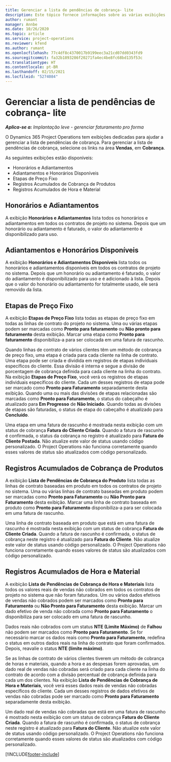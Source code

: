 ```yaml
---
title: Gerenciar a lista de pendências de cobrança- lite
description: Este tópico fornece informações sobre as várias exibições disponíveis para uso ao gerenciar a lista de pendências de cobrança.
author: rumant
manager: Annbe
ms.date: 10/26/2020
ms.topic: article
ms.service: project-operations
ms.reviewer: kfend
ms.author: rumant
ms.openlocfilehash: 77c4df8c4370017b9199eec3a21cd07dd0343fd9
ms.sourcegitcommit: fa32b1893286f20271fa4ec4be8fc68bd135f53c
ms.translationtype: HT
ms.contentlocale: pt-BR
ms.lasthandoff: 02/15/2021
ms.locfileid: "5274084"
---
```

# <a name="manage-the-billing-backlog---lite"></a>Gerenciar a lista de pendências de cobrança- lite

_**Aplica-se a:** Implantação leve - gerenciar faturamento pro forma_

O Dynamics 365 Project Operations tem exibições dedicadas para ajudar a gerenciar a lista de pendências de cobrança. Para gerenciar a lista de pendências de cobrança, selecione os links na área **Vendas**, em **Cobrança**. 

As seguintes exibições estão disponíveis:

- Honorários e Adiantamentos
- Adiantamentos e Honorários Disponíveis
- Etapas de Preço Fixo
- Registros Acumulados de Cobrança de Produtos
- Registros Acumulados de Hora e Material

## <a name="retainers-and-advances"></a>Honorários e Adiantamentos

A exibição **Honorários e Adiantamentos** lista todos os honorários e adiantamentos em todos os contratos de projeto no sistema. Depois que um honorário ou adiantamento é faturado, o valor do adiantamento é disponibilizado para uso.

## <a name="available-retainers-and-advances"></a>Adiantamentos e Honorários Disponíveis

A exibição **Honorários e Adiantamentos Disponíveis** lista todos os honorários e adiantamentos disponíveis em todos os contratos de projeto no sistema. Depois que um honorário ou adiantamento é faturado, o valor do adiantamento é disponibilizado para uso e é adicionado à lista. Depois que o valor do honorário ou adiantamento for totalmente usado, ele será removido da lista.

## <a name="fixed-price-milestones"></a>Etapas de Preço Fixo

A exibição **Etapas de Preço Fixo** lista todas as etapas de preço fixo em todas as linhas de contrato do projeto no sistema. Uma ou várias etapas podem ser marcadas como **Pronto para faturamento** ou **Não pronto para faturamento** desta exibição. Marcar uma etapa como **Pronto para faturamento** disponibiliza-a para ser colocada em uma fatura de rascunho.

Quando linhas de contrato de vários clientes têm um método de cobrança de preço fixo, uma etapa é criada para cada cliente na linha de contrato. Uma etapa pode ser criada e dividida em registros de etapas individuais específicos do cliente. Essa divisão é interna e segue a divisão de porcentagem de cobrança definida para cada cliente na linha do contrato. Na exibição **Etapas de Preço Fixo**, você verá os registros de etapas individuais específicos do cliente. Cada um desses registros de etapa pode ser marcado como **Pronto para Faturamento** separadamente desta exibição. Quando uma ou mais das divisões de etapas relacionadas são marcadas como **Pronto para Faturamento**, o status do cabeçalho é atualizado para **Em Progresso** de **Não Iniciado**. Quando todas as divisões de etapas são faturadas, o status de etapa do cabeçalho é atualizado para **Concluído**.

Uma etapa em uma fatura de rascunho é mostrada nesta exibição com um status de cobrança **Fatura do Cliente Criada**. Quando a fatura de rascunho é confirmada, o status da cobrança no registro é atualizado para **Fatura do Cliente Postada**. Não atualize este valor de status usando código personalizado. O Project Operations não funciona corretamente quando esses valores de status são atualizados com código personalizado.

## <a name="product-billing-backlog"></a>Registros Acumulados de Cobrança de Produtos

A exibição **Lista de Pendências de Cobrança do Produto** lista todas as linhas de contrato baseadas em produto em todos os contratos de projeto no sistema. Uma ou várias linhas de contrato baseadas em produto podem ser marcadas como **Pronto para Faturamento** ou **Não Pronto para Faturamento** desta exibição. Marcar uma linha de contrato baseada em produto como **Pronto para Faturamento** disponibiliza-a para ser colocada em uma fatura de rascunho.

Uma linha de contrato baseada em produto que está em uma fatura de rascunho é mostrada nesta exibição com um status de cobrança **Fatura do Cliente Criada**. Quando a fatura de rascunho é confirmada, o status de cobrança neste registro é atualizado para **Fatura do Cliente**. Não atualize este valor de status usando código personalizado. O Project Operations não funciona corretamente quando esses valores de status são atualizados com código personalizado.

## <a name="time-and-material-billing-backlog"></a>Registros Acumulados de Hora e Material

A exibição **Lista de Pendências de Cobrança de Hora e Materiais** lista todos os valores reais de vendas não cobrados em todos os contratos de projeto no sistema que não foram faturados. Um ou vários dados efetivos de vendas não cobrados podem ser marcados como **Pronto para Faturamento** ou **Não Pronto para Faturamento** desta exibição. Marcar um dado efetivo de venda não cobrada como **Pronto para Faturamento** o disponibiliza para ser colocado em uma fatura de rascunho.

Dados reais não cobrados com um status **NTE (Limite Máximo)** de **Falhou** não podem ser marcados como **Pronto para Faturamento**. Se for necessário marcar os dados reais como **Pronto para Faturamento**, redefina o status em outros dados reais na linha do contrato que foram confirmados. Depois, reavalie o status **NTE (limite máximo)**.

Se as linhas de contrato de vários clientes tiverem um método de cobrança de horas e materiais, quando a hora e as despesas forem aprovadas, um dado real de vendas não cobradas será criado para cada cliente na linha do contrato de acordo com a divisão percentual de cobrança definida para cada um dos clientes. Na exibição **Lista de Pendências de Cobrança de Hora e Materiais**, você verá esses dados reais de vendas não cobradas específicos do cliente. Cada um desses registros de dados efetivos de vendas não cobradas pode ser marcado como **Pronto para Faturamento** separadamente desta exibição.

Um dado real de vendas não cobradas que está em uma fatura de rascunho é mostrado nesta exibição com um status de cobrança **Fatura do Cliente Criada**. Quando a fatura de rascunho é confirmada, o status de cobrança neste registro é atualizado para **Fatura do Cliente**. Não atualize este valor de status usando código personalizado. O Project Operations não funciona corretamente quando esses valores de status são atualizados com código personalizado.


[!INCLUDE[footer-include](../../includes/footer-banner.md)]